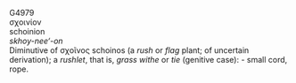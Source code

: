 <body>
  <p>G4979<br>  σχοινίον  <br> schoinion  <br><i>skhoy-nee‘-on </i><br>Diminutive of   σχοῖνος    schoinos   (a <i>rush</i> or <i>flag</i> plant; of uncertain derivation); a <i>rushlet</i>, that is, <i>grass</i> <i>withe</i> or <i>tie</i> (genitive case): - small cord, rope.<br></p>
 </body>